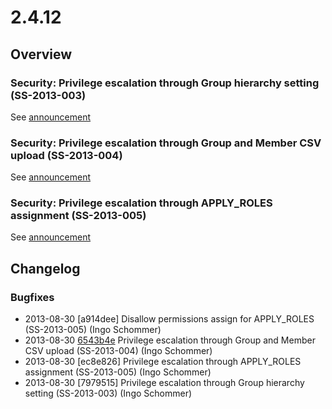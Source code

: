# 2.4.12

## Overview

### Security: Privilege escalation through Group hierarchy setting (SS-2013-003)

See [announcement](http://www.silverstripe.org/ss-2013-003-privilege-escalation-through-group-hierarchy-setting/)

### Security: Privilege escalation through Group and Member CSV upload (SS-2013-004)

See [announcement](http://www.silverstripe.org/ss-2013-004-privilege-escalation-through-group-and-member-csv-upload/)

### Security: Privilege escalation through APPLY_ROLES assignment (SS-2013-005)

See [announcement](http://www.silverstripe.org/ss-2013-005-privilege-escalation-through-apply-roles-assignment/)

## Changelog

### Bugfixes

 * 2013-08-30 [a914dee] Disallow permissions assign for APPLY_ROLES (SS-2013-005) (Ingo Schommer)
 * 2013-08-30 [6543b4e](https://github.com/silverstripe/silverstripe-cms/commit/6543b4e) Privilege escalation through Group and Member CSV upload (SS-2013-004) (Ingo Schommer)
 * 2013-08-30 [ec8e826] Privilege escalation through APPLY_ROLES assignment (SS-2013-005) (Ingo Schommer)
 * 2013-08-30 [7979515] Privilege escalation through Group hierarchy setting (SS-2013-003) (Ingo Schommer)